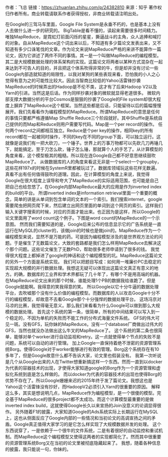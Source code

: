 作者：飞总
链接：https://zhuanlan.zhihu.com/p/24382810
来源：知乎
著作权归作者所有。商业转载请联系作者获得授权，非商业转载请注明出处。

在Google的三驾马车里面，Google File System是永垂不朽的，也是基本上没有人去做什么进一步的研究的。
BigTable是看不懂的，读起来需要很多时间精力。唯独MapReduce，是霓虹灯前面闪烁的星星，撕逼战斗的主角，众人追捧和喊打的对象。自从MapReduce这个词出来以后，不知道有多少篇论文发表出来，又不知道有多少口诛笔伐的文章。作为论文来说MapReduce严格的来讲不能算作一篇论文，因为它讲述了两件不同的事情。其一是一个叫做MapReduce的编程模型。
其二是大规模数据处理的体系架构的实现。这篇论文将两者以某种方式混杂在一起来达到不可告人的目的，并且把这个体系吹得非常的牛，但是却并没有讨论一些Google内部造就知道的局限性，以我对某狗的某些表现来看，恐怕我的小人之心觉得有意为之的可能性比较大。因此当智商比较低的Yahoo活雷锋抄袭MapReduce的时候弄出的Hadoop是不伦不类，这才有了后来Hadoop V2以及Yarn的引进。当然这是后话。作为同样抄袭对象的微软就显得老道很多。
微软内部支撑大数据分析的平台Cosmos是狠狠的抄袭了Google的File system却很大程度上摒弃了MapReduce这个框架。当然这些都是后话，只能留待以后的篇幅慢慢展开。我们先看看作为编程模型的MapReduce。所谓MapReduce的意思是任何的事情只要都严格遵循Map Shuffle Reduce三个阶段就好。其中Shuffle是系统自己提供的而Map和Reduce则用户需要写代码。Map是一个per record的操作。
任何两个record之间都相互独立。Reduce是个per key的操作，相同key的所有record都在一起被同时操作，不同的key在不同的group下面，可以独立运行。这就像是说我们有一把大砍刀，一个锤子。世界上的万事万物都可以先砍几刀再锤几下，就能搞定。至于刀怎么砍，锤子怎么锤，那就算个人的手艺了。从计算模型的角度来看，这个模型极其的粗糙。所以现在连Google自己都不好意思继续鼓吹MapReduce了。
从做数据库的人的角度来看这无非是一个select一个groupby，这些花样197x的时候在SystemR里都被玩过了。数据库领域玩这些花样无数遍。真看不出有任何值得鼓吹的道理。因此，在计算模型的角度上来说，我觉得Google在很大程度上误导和夸大了MapReduce的实际适用范围，也可能是自己把自己也给忽悠了。在Google内部MapReduce最大的应用是作为inverted index的build的平台。
所谓inverted index是information retrieval里面一个重要的概念，简单的讲是从单词到包含单词的文本的一个索引。我们搜索internet，google需要爬虫把网页爬下来，然后建立出网页里面的单词到这个网页的索引。这样我们输入关键字搜索的时候，对应的页面才能出来。也正因为是这样，所以Google的论文里面用了word count这个例子。下图是word count的MapReduce的一个示意图。
然而我们需要知道的是，Google后来公布的信息显示它的广告系统是一直运行在MySQL的cluster的，该做join的时候也是做join的。MapReduce作为一个编程模型来说，显然不是万能的药。可是因为编程模型涉及的是世界观方法论的问题。于是催生了无数篇论文，大致的套路都是我们怎么样用MapReduce去解决这个那个问题。这些论文催生了无数PhD，帮助很多老师申请到了很多的钱。
我觉得很大程度上都掉进了google的神话和这个编程模型的坑。MapReduce这篇论文的另外一个方面是系统实现。
我们可以把题目写成：如何用一堆廉价PC去稳定的实现超大规模的并行数据处理。我想这无疑可以体现出这篇论文真正有意义的地方。的确，数据库的工业界和学术界都玩了几十年了，有哪个不是用高端的机器。
在MapReduce论文出来的那个时候，谁能处理1个PB的数据我给谁跪了。但是Google就能啊。我得意的笑我得意的笑。
所以Google以它十分牛逼的数据处理平台，去吹嘘那个没有什么价值的编程模型。而数据库的人以攻击Google十分不行的编程模型，却故意不去看Google那个十分强悍的数据处理平台。
这场冯京对马凉的比赛，我觉得毫无意义。那么我们来看看为什么Google可以做到那么大规模的数据处理。
首先这个系统的第一条，很简单，所有的中间结果可以写入到一个稳定的，不因为单机的失败而不能工作的分布式海量文件系统。
GFS的伟大可见一斑。没有GFS，玩你妹的MapReduce。没有一个database厂商做出过伟大的GFS，当然也就没办法做出这么牛叉的MapReduce了。
这个系统的第二条也很简单，能够对单个worker进行自动监视和retry。这一点就使得单个节点的失败不是问题，系统可以自动的进行管理。
加上Google一直保持着绝不泄密的资源管理系统Borg。使得Google对于worker能够进行有效的管理。Borg这个系统存在有10多年了，但是Google故意什么都不告诉大家，论文里也假装没有。
我第一次听说是几个从Google出来的人在Twitter想重新搞这样一个东西。然而一直到以docker为代表的容器技术的出现，才使得大家知道google的Borg作为一个资源管理和虚拟化系统到底是怎么样做的。
而以docker为代表的容器技术的出现也使得Borg的优势不存在了。所以Google姗姗来迟的2015年终于发了篇论文。我想这也是Yahoo这个活雷锋没有抄好，而HadoopV2必须引入Yarn的很重要的原因。
解释这么多，其实是想说明几点，MapReduce作为编程模型，是一个很傻的模型。完全基于MapReduce的很多project都不太成功。而这个计算模型最重要的是做inverted index build，这就使得Google长久以来宣扬的Join没意义的论调显得很作。
另外随着F1的披露，大家知道Google的Ads系统实际上长期运行在MySQL上，这也从侧面反应了Google内部的一些情况和当初论文的高调宣扬之间的矛盾。Google真正值得大家学习的是它怎么样实现了大规模数据并发的处理。
这个东西说穿了，一是依赖于一个很牛的文件系统，二是有着很好的自动监控和重试机制。而MapReduce这个编程模型又使得这两者的实现都简化了。然而其中很重要的资源管理系统Borg又在当初的论文里被彻底隐藏起来了。
我想，随着各种信息的披露，我只能说一句，你妹的。
